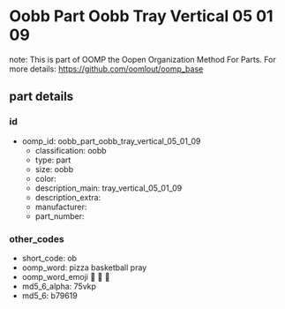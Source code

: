 # Oobb Part Oobb Tray Vertical 05 01 09  

note: This is part of OOMP the Oopen Organization Method For Parts. For more details: https://github.com/oomlout/oomp_base

##  part details





### id
* oomp_id: oobb_part_oobb_tray_vertical_05_01_09
  * classification: oobb
  * type: part
  * size: oobb
  * color: 
  * description_main: tray_vertical_05_01_09
  * description_extra: 
  * manufacturer: 
  * part_number: 

### other_codes
* short_code: ob
* oomp_word: pizza basketball pray
* oomp_word_emoji :pizza: :basketball: :pray:
* md5_6_alpha: 75vkp
* md5_6: b79619